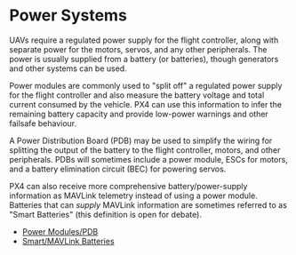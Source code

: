 # Power Systems

UAVs require a regulated power supply for the flight controller, along with separate power for the motors, servos, and any other peripherals.
The power is usually supplied from a battery (or batteries), though generators and other systems can be used.

Power modules are commonly used to "split off" a regulated power supply for the flight controller and also measure the battery voltage and total current consumed by the vehicle.
PX4 can use this information to infer the remaining battery capacity and provide low-power warnings and other failsafe behaviour.

A Power Distribution Board (PDB) may be used to simplify the wiring for splitting the output of the battery to the flight controller, motors, and other peripherals.
PDBs will sometimes include a power module, ESCs for motors, and a battery elimination circuit (BEC) for powering servos.

PX4 can also receive more comprehensive battery/power-supply information as MAVLink telemetry instead of using a power module.
Batteries that can _supply_ MAVLink information are sometimes referred to as "Smart Batteries" (this definition is open for debate).

- [Power Modules/PDB](../power_module/README.md)
- [Smart/MAVLink Batteries](../smart_batteries/README.md)
